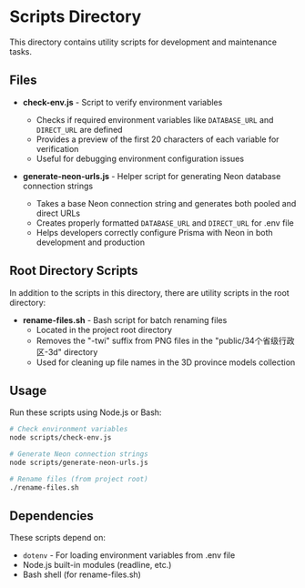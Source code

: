 # Scripts Directory

This directory contains utility scripts for development and maintenance tasks.

## Files

- **check-env.js** - Script to verify environment variables
  - Checks if required environment variables like `DATABASE_URL` and `DIRECT_URL` are defined
  - Provides a preview of the first 20 characters of each variable for verification
  - Useful for debugging environment configuration issues

- **generate-neon-urls.js** - Helper script for generating Neon database connection strings
  - Takes a base Neon connection string and generates both pooled and direct URLs
  - Creates properly formatted `DATABASE_URL` and `DIRECT_URL` for .env file
  - Helps developers correctly configure Prisma with Neon in both development and production

## Root Directory Scripts

In addition to the scripts in this directory, there are utility scripts in the root directory:

- **rename-files.sh** - Bash script for batch renaming files
  - Located in the project root directory
  - Removes the "-twi" suffix from PNG files in the "public/34个省级行政区-3d" directory
  - Used for cleaning up file names in the 3D province models collection

## Usage

Run these scripts using Node.js or Bash:

```bash
# Check environment variables
node scripts/check-env.js

# Generate Neon connection strings
node scripts/generate-neon-urls.js

# Rename files (from project root)
./rename-files.sh
```

## Dependencies

These scripts depend on:
- `dotenv` - For loading environment variables from .env file
- Node.js built-in modules (readline, etc.)
- Bash shell (for rename-files.sh)
